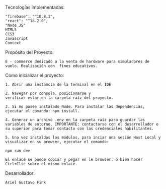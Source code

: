 Tecnologías implementadas:

    "firebase": "^10.8.1",
    "react": "^18.2.0",
    "Node JS"
    HTML5
    CCS3
    Javascript
    Context

Propósito del Proyecto:

    E - commerce dedicado a la venta de hardware para simuladores de vuelo. Realización con  fines educativos.

Como inicializar el proyecto:

    1. Abrir una instancia de la terminal en el IDE

    2. Navegar por consola, posicionarse y 
    verificar estar en la carpeta raíz del proyecto.

    3. Si no posee instalado Node. Para instalar las dependencias, ejecutar el comando: npm install.

    4. Generar un archivo .env en la carpeta raíz para guardar las variables de entorno. IMPORTANTE: contactarse con el desarrollador o su superior para tomar contacto con las credenciales habilitantes.

    5. Una vez instaldos los módulos, para inciar una sesión Host Local y visualizar en su browser, ejecutar el comando:
    
    npm run dev

    El enlace se puede copiar y pegar en le browser, o bien hacer Ctrl+Clic sobre el mismo enlace.


Desarrollador:

    Ariel Gustavo Fink




